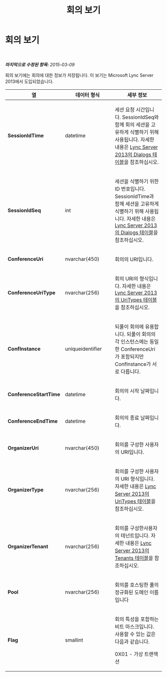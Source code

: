 ﻿---
title: 회의 보기
TOCTitle: 회의 보기
ms:assetid: c0e5c4db-c135-401f-9296-e9a49f6499a1
ms:mtpsurl: https://technet.microsoft.com/ko-kr/library/JJ721871(v=OCS.15)
ms:contentKeyID: 49885962
ms.date: 08/24/2015
mtps_version: v=OCS.15
ms.translationtype: HT
---

# 회의 보기

 

_**마지막으로 수정된 항목:** 2015-03-09_

회의 보기에는 회의에 대한 정보가 저장됩니다. 이 보기는 Microsoft Lync Server 2013에서 도입되었습니다.


<table>
<colgroup>
<col style="width: 33%" />
<col style="width: 33%" />
<col style="width: 33%" />
</colgroup>
<thead>
<tr class="header">
<th>열</th>
<th>데이터 형식</th>
<th>세부 정보</th>
</tr>
</thead>
<tbody>
<tr class="odd">
<td><p><strong>SessionIdTime</strong></p></td>
<td><p>datetime</p></td>
<td><p>세션 요청 시간입니다. SessionIdSeq와 함께 회의 세션을 고유하게 식별하기 위해 사용됩니다. 자세한 내용은 <a href="lync-server-2013-dialogs-table.md">Lync Server 2013의 Dialogs 테이블</a>을 참조하십시오.</p></td>
</tr>
<tr class="even">
<td><p><strong>SessionIdSeq</strong></p></td>
<td><p>int</p></td>
<td><p>세션을 식별하기 위한 ID 번호입니다. SessionIdTime과 함께 세션을 고유하게 식별하기 위해 사용됩니다. 자세한 내용은 <a href="lync-server-2013-dialogs-table.md">Lync Server 2013의 Dialogs 테이블</a>을 참조하십시오.</p></td>
</tr>
<tr class="odd">
<td><p><strong>ConferenceUri</strong></p></td>
<td><p>nvarchar(450)</p></td>
<td><p>회의의 URI입니다.</p></td>
</tr>
<tr class="even">
<td><p><strong>ConferenceUriType</strong></p></td>
<td><p>nvarchar(256)</p></td>
<td><p>회의 URI의 형식입니다. 자세한 내용은 <a href="lync-server-2013-uritypes-table.md">Lync Server 2013의 UriTypes 테이블</a>을 참조하십시오.</p></td>
</tr>
<tr class="odd">
<td><p><strong>ConfInstance</strong></p></td>
<td><p>uniqueidentifier</p></td>
<td><p>되풀이 회의에 유용합니다. 되풀이 회의의 각 인스턴스에는 동일한 ConferenceUri가 포함되지만 ConfInstance가 서로 다릅니다.</p></td>
</tr>
<tr class="even">
<td><p><strong>ConferenceStartTime</strong></p></td>
<td><p>datetime</p></td>
<td><p>회의의 시작 날짜입니다.</p></td>
</tr>
<tr class="odd">
<td><p><strong>ConferenceEndTime</strong></p></td>
<td><p>datetime</p></td>
<td><p>회의의 종료 날짜입니다.</p></td>
</tr>
<tr class="even">
<td><p><strong>OrganizerUri</strong></p></td>
<td><p>nvarchar(450)</p></td>
<td><p>회의를 구성한 사용자의 URI입니다.</p></td>
</tr>
<tr class="odd">
<td><p><strong>OrganizerType</strong></p></td>
<td><p>nvarchar(256)</p></td>
<td><p>회의를 구성한 사용자의 URI 형식입니다. 자세한 내용은 <a href="lync-server-2013-uritypes-table.md">Lync Server 2013의 UriTypes 테이블</a>을 참조하십시오.</p></td>
</tr>
<tr class="even">
<td><p><strong>OrganizerTenant</strong></p></td>
<td><p>nvarchar(256)</p></td>
<td><p>회의를 구성한사용자의 테넌트입니다. 자세한 내용은 <a href="lync-server-2013-tenants-table.md">Lync Server 2013의 Tenants 테이블</a>을 참조하십시오.</p></td>
</tr>
<tr class="odd">
<td><p><strong>Pool</strong></p></td>
<td><p>nvarchar(256)</p></td>
<td><p>회의를 호스팅한 풀의 정규화된 도메인 이름입니다</p></td>
</tr>
<tr class="even">
<td><p><strong>Flag</strong></p></td>
<td><p>smallint</p></td>
<td><p>회의 특성을 포함하는 비트 마스크입니다. 사용할 수 있는 값은 다음과 같습니다.</p>
<p>0X01 - 가상 트랜잭션</p></td>
</tr>
</tbody>
</table>

